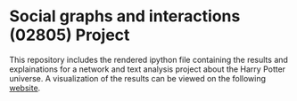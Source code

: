 # Social graphs and interactions (02805) Project
This repository includes the rendered ipython file containing the results and explainations for a network and text analysis project about the Harry Potter universe.
A visualization of the results can be viewed on the following [website](rborstroem.github.io).
